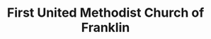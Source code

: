 ---
layout: repo
title: "First United Methodist Church of Franklin"
id: 13610
permalink: repos/13610/
---
